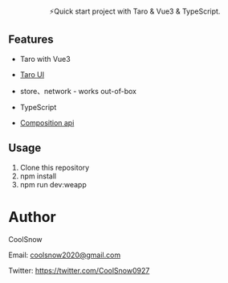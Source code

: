 <p align="center">
⚡️Quick start project with Taro & Vue3 & TypeScript.<br/>
</p>

## Features

- Taro with Vue3

- [Taro UI](http://taro-ui-vue.fontend.com/#/docs/quickstart)

- store、network - works out-of-box

- TypeScript

- [Composition api](https://composition-api.vuejs.org/)

## Usage

1. Clone this repository
2. npm install
3. npm run dev:weapp

# Author

CoolSnow

Email: coolsnow2020@gmail.com

Twitter: https://twitter.com/CoolSnow0927